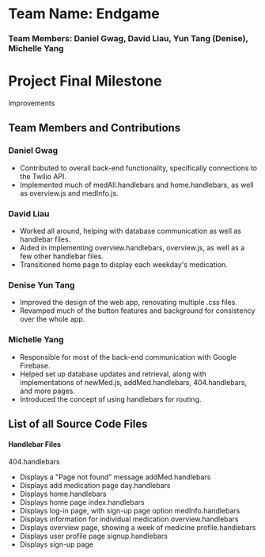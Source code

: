 # Team Name: Endgame
### Team Members: Daniel Gwag, David Liau, Yun Tang (Denise), Michelle Yang

# Project Final Milestone

Improvements

## Team Members and Contributions

### Daniel Gwag

* Contributed to overall back-end functionality, specifically connections to the Twilio API.
* Implemented much of medAll.handlebars and home.handlebars, as well as overview.js and medInfo.js.

### David Liau

* Worked all around, helping with database communication as well as handlebar files.
* Aided in implementing overview.handlebars, overview.js, as well as a few other handlebar files.
* Transitioned home page to display each weekday's medication.

### Denise Yun Tang

* Improved the design of the web app, renovating multiple .css files.
* Revamped much of the button features and background for consistency over the whole app.

### Michelle Yang

* Responsible for most of the back-end communication with Google Firebase.
* Helped set up database updates and retrieval, along with implementations of newMed.js, addMed.handlebars, 404.handlebars, and more pages.
* Introduced the concept of using handlebars for routing.

## List of all Source Code Files

#### Handlebar Files
404.handlebars
  * Displays a "Page not found" message
addMed.handlebars
  * Displays add medication page
day.handlebars
  * Displays 
home.handlebars
  * Displays home page
index.handlebars
  * Displays log-in page, with sign-up page option
medInfo.handlebars
  * Displays information for individual medication
overview.handlebars
  * Displays overview page, showing a week of medicine
profile.handlebars
  * Displays user profile page
signup.handlebars
  * Displays sign-up page
